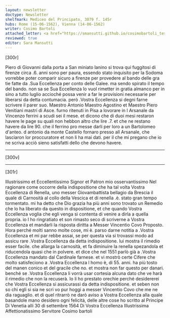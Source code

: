 ```yaml
---
layout: newsletter
doctype: Newsletter
shelfmark: Mediceo del Principato, 3079 f. 145r
hubs: Rome (15-06-1562), Vienna (14-06-1562)
writer: Cosimo Bartoli
attached_letter: <a href="https://smansutti.github.io/cosimobartoli_test/texts/letter_test/">Example Letter</a>
reviewed: true
editor: Sara Mansutti
---
```

[300r]


Piero di Giovanni dalla porta a San miniato lanino si trova qui fuggitosi di
firenze circa .6. anni sono per paura, essendo stato inquisito per la Sodoma
vorrebbe poter comparir sicuro a firenze per provedere al bando delle gra
tie fatte da .Sua Eccellenza per conto delle Galee. ma sendo spirato il tempo
del bando. non sa se Sua Eccellenza lo vuol rimetter in gratia almanco per in
sino a tutto luglio accioché possa venir a far le provisioni necessarie
per liberarsi da detta contumacia. però .Vostra Eccellenza si degni farne scrivere
il parer suo.
Maestro Antonio
Maestro Agostino et
Maestro Piero
Venitiani mastri di Asce. furno ritenuti in Pisa a lovorare
in l Arsanale da Vincenzo ferrini a scudi sei il mese. et dicono
che di duoi mesi restaron havere le page su quali non hebbon altro che
lire .7. et che ne restano havere da lire 90. che il ferrino pro
messe darli per loro a un Bartolomeo d'anteo. d antonio da monte
Castello fornaro presso all Arsanale, che lasciaron lor proccuratore
et non li ha mai dati. per il che mi pregano che io ne scriva acciò
sieno satisfatti dello che devono havere.

----
[300v]

---
[301r]


Illustrissimo et Eccellentissimo Signor et Patron mio osservantissimo
Nel ragionare come occorre della indispositione che ha tal
volta Vostra Eccellenza di Renella, uno messer Giovambattista bellagio da Brescia
il quale di Carnosità al collo della Vescica et di renella .è. stato
gran tempo tormentato. mi ha detto che Dio grazia ha più
anni sono trovato un Remedio che lo ha liberato da questo in
dispositione, et che quando Vostra Eccellenza voglia che egli venga si
contenta di venire a dirla a quella propria. io l ho ringratiato
et son rimasto seco di scriverne a Vostra Eccellenza et mandarli la risposta
diritta a Messer Vincentio Covo Proposto. Hora perché molti sanno
molte cose, mi è. parso darne notitia a .Vostra Eccellenza et mi par
rebbe assai, se per questa via si trovassi modo ad assicu
rare .Vostra Eccellenza da detta indispositione. lui mostra il rimedio
esser facile. che allarga la carnosità, et fa diminuire
la renella spezandola et riducendola quasi che in polvere.
et dice che nel 1551 parlò già a .Vostra Eccellenza mandato dal Cardinale
farnese. et vi mostrò certe Cifere che molto satisfeciono
a .Vostra Eccellenza l homo è, di 55. anni. ha più tosto del manen
conico et del gracile che no. et mostra non far questo per
danari. benché se .Vostra Eccellenza li vorrà usar cortesia alcuna
dato che ve harà il rimedio che non la recuserà. Io li
ho prestato orechie perché desidererei che Vostra Eccellenza si assicurassi
da detta indispositione. et seben non so chi egli si sia ne scri
vo pur hoggi a messer Vincentio Covo che me ne dia raguaglio. et
di quel ritrarrò ne darò aviso a Vostra Eccellenza alla quale basandole
mano desidero ogni felicità, delle altre cose ho scritto
al Principe Di Venetia alli 30 di settembre 1564
Di Vostra Eccellenza Illustrissima
Affettionatissimo Servitore
Cosimo bartoli



